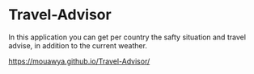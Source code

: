 # Travel-Advisor
In this application you can get per country the safty situation and travel advise, in addition to the current weather.

https://mouawya.github.io/Travel-Advisor/
